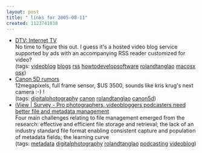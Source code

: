 ```yaml
---
layout: post
title: " links for 2005-08-11"
created: 1123741038
---
```

<ul class="delicious">
	<li>
		<div class="delicious-link"><a href="http://participatoryculture.org/download.php">DTV: Internet TV</a></div>
		<div class="delicious-extended">No time to figure this out. I guess it's a hosted video blog service supported by ads with an accompanying RSS reader customized for video?</div>
		<div class="delicious-tags">(tags: <a href="http://del.icio.us/rtanglao/videoblog">videoblog</a> <a href="http://del.icio.us/rtanglao/blogs">blogs</a> <a href="http://del.icio.us/rtanglao/rss">rss</a> <a href="http://del.icio.us/rtanglao/howtodevelopsoftware">howtodevelopsoftware</a> <a href="http://del.icio.us/rtanglao/rolandtanglao">rolandtanglao</a> <a href="http://del.icio.us/rtanglao/macosx">macosx</a> <a href="http://del.icio.us/rtanglao/osx">osx</a>)</div>
	</li>
	<li>
		<div class="delicious-link"><a href="http://scottstuff.net/blog/articles/2005/08/10/canon-5d-rumors">Canon 5D rumors</a></div>
		<div class="delicious-extended">12megapixels, full frame sensor, $US 3500, sounds like kris krug's next camera :-) !</div>
		<div class="delicious-tags">(tags: <a href="http://del.icio.us/rtanglao/digitalphotography">digitalphotography</a> <a href="http://del.icio.us/rtanglao/canon">canon</a> <a href="http://del.icio.us/rtanglao/rolandtanglao">rolandtanglao</a> <a href="http://del.icio.us/rtanglao/canon5d">canon5d</a>)</div>
	</li>
	<li>
		<div class="delicious-link"><a href="http://www.iview-multimedia.com/survey/index.php">iView | Survey - Pro photographers, videobloggers podcasters need better file and metadata management</a></div>
		<div class="delicious-extended">Four main challenges relating to file management emerged from the research: effective and efficient file storage and retrieval; the lack of an industry standard file format enabling consistent capture and population of metadata fields; the learning curve</div>
		<div class="delicious-tags">(tags: <a href="http://del.icio.us/rtanglao/metadata">metadata</a> <a href="http://del.icio.us/rtanglao/digitalphotography">digitalphotography</a> <a href="http://del.icio.us/rtanglao/rolandtanglao">rolandtanglao</a> <a href="http://del.icio.us/rtanglao/podcasting">podcasting</a> <a href="http://del.icio.us/rtanglao/videoblog">videoblog</a>)</div>
	</li>
</ul>


